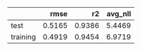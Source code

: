 |          |   rmse |     r2 |   avg_nll |
|:---------|-------:|-------:|----------:|
| test     | 0.5165 | 0.9386 |    5.4469 |
| training | 0.4919 | 0.9454 |    6.9719 |